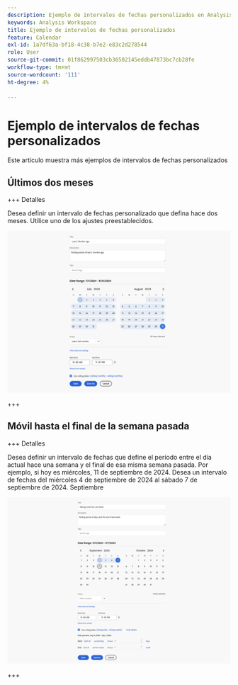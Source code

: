 ```yaml
---
description: Ejemplo de intervalos de fechas personalizados en Analysis Workspace.
keywords: Analysis Workspace
title: Ejemplo de intervalos de fechas personalizados
feature: Calendar
exl-id: 1a7df63a-bf18-4c38-b7e2-e83c2d278544
role: User
source-git-commit: 01f862997503cb36502145eddb47873bc7cb28fe
workflow-type: tm+mt
source-wordcount: '111'
ht-degree: 4%

---
```


# Ejemplo de intervalos de fechas personalizados

Este artículo muestra más ejemplos de intervalos de fechas personalizados



## Últimos dos meses

+++ Detalles

Desea definir un intervalo de fechas personalizado que defina hace dos meses. Utilice uno de los ajustes preestablecidos.

![Últimos 2 meses](assets/date-range-example-simple.png)

+++


## Móvil hasta el final de la semana pasada

+++ Detalles

Desea definir un intervalo de fechas que define el período entre el día actual hace una semana y el final de esa misma semana pasada. Por ejemplo, si hoy es miércoles, 11 de septiembre de 2024. Desea un intervalo de fechas del miércoles 4 de septiembre de 2024 al sábado 7 de septiembre de 2024. Septiembre

![Ejemplo de intervalo de fechas](assets/date-range-example.png)

+++

<!--
## Example: Use a 7-day rolling date range {#section_7EF63B2E9FF54D2E9144C4F76956A8DD}

You can create a date range that specifies a 7-day rolling window that ends one week ago:

![](assets/create_date_range.png)

Use *`rolling daily`*.

* The Start settings would be *`current day minus 6 days`*.

* The End settings would be *`current day minus 7 days`*.

This date range can be a component that you drag onto any freeform table.
-->